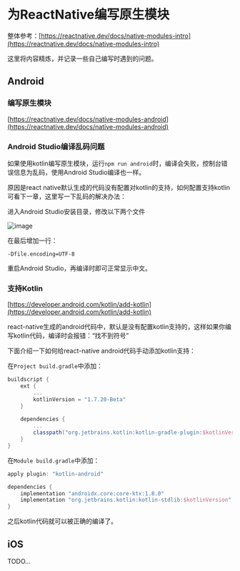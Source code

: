 # 为ReactNative编写原生模块

整体参考：[https://reactnative.dev/docs/native-modules-intro](https://reactnative.dev/docs/native-modules-intro)

这里将内容精炼，并记录一些自己编写时遇到的问题。

## Android

### 编写原生模块

[https://reactnative.dev/docs/native-modules-android](https://reactnative.dev/docs/native-modules-android)


### Android Studio编译乱码问题

如果使用kotlin编写原生模块，运行`npm run android`时，编译会失败，控制台错误信息为乱码，使用Android Studio编译也一样。

原因是react native默认生成的代码没有配置对kotlin的支持，如何配置支持kotlin可看下一章，这里写一下乱码的解决办法：

进入Android Studio安装目录，修改以下两个文件

![image](https://user-images.githubusercontent.com/6689073/182283956-b6706d8c-1886-443b-86dc-29e47bdc548d.png)

在最后增加一行：

```
-Dfile.encoding=UTF-8
```

重启Android Studio，再编译时即可正常显示中文。

### 支持Kotlin

[https://developer.android.com/kotlin/add-kotlin](https://developer.android.com/kotlin/add-kotlin)

react-native生成的android代码中，默认是没有配置kotlin支持的，这样如果你编写kotlin代码，编译时会报错：“找不到符号”

下面介绍一下如何给react-native android代码手动添加kotlin支持：

在`Project build.gradle`中添加：

```groovy
buildscript {
    ext {
        ...
        kotlinVersion = "1.7.20-Beta"
    }
    
    dependencies {
        ...
        classpath("org.jetbrains.kotlin:kotlin-gradle-plugin:$kotlinVersion")
    }    
}
```

在`Module build.gradle`中添加：

```groovy
apply plugin: "kotlin-android"

dependencies {
    implementation "androidx.core:core-ktx:1.8.0"
    implementation "org.jetbrains.kotlin:kotlin-stdlib:$kotlinVersion"
}
```

之后kotlin代码就可以被正确的编译了。

## iOS

TODO...
